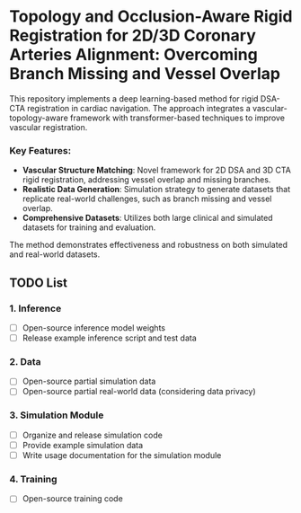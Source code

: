# Topology and Occlusion-Aware Rigid Registration for 2D/3D Coronary Arteries Alignment: Overcoming Branch Missing and Vessel Overlap
This repository implements a deep learning-based method for rigid DSA-CTA registration in cardiac navigation. The approach integrates a vascular-topology-aware framework with transformer-based techniques to improve vascular registration.

### Key Features:
- **Vascular Structure Matching**: Novel framework for 2D DSA and 3D CTA rigid registration, addressing vessel overlap and missing branches.
- **Realistic Data Generation**: Simulation strategy to generate datasets that replicate real-world challenges, such as branch missing and vessel overlap.
- **Comprehensive Datasets**: Utilizes both large clinical and simulated datasets for training and evaluation.

The method demonstrates effectiveness and robustness on both simulated and real-world datasets.

## TODO List
### 1. Inference  
- [ ] Open-source inference model weights  
- [ ] Release example inference script and test data
### 2. Data  
- [ ] Open-source partial simulation data  
- [ ] Open-source partial real-world data (considering data privacy)  
### 3. Simulation Module  
- [ ] Organize and release simulation code  
- [ ] Provide example simulation data  
- [ ] Write usage documentation for the simulation module  
### 4. Training  
- [ ] Open-source training code  
